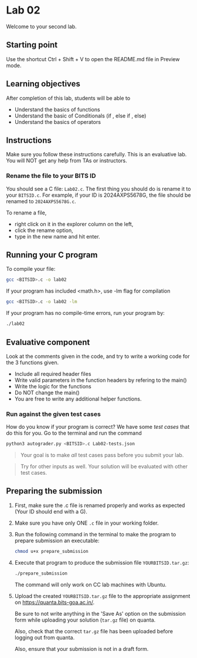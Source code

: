 # Lab 02

Welcome to your second lab.

## Starting point

Use the shortcut Ctrl + Shift + V to open the README.md file in Preview mode.

## Learning objectives

After completion of this lab, students will be able to

- Understand the basics of functions
- Understand the basic of Conditionals (if , else if , else)
- Understand the basics of operators

## Instructions

Make sure you follow these instructions carefully. 
This is an evaluative lab. You will NOT get any help from TAs or instructors.

### Rename the file to your BITS ID

You should see a C file: `Lab02.c`. The first thing you should do is rename it to your `BITSID.c`. For example, if your ID is 2024AXPS5678G, the file should be renamed to `2024AXPS5678G.c`.

To rename a file,

- right click on it in the explorer column on the left,
- click the rename option,
- type in the new name and hit enter.

## Running your C program

To compile your file:

```sh
gcc <BITSID>.c -o lab02
```

If your program has included <math.h>, use -lm flag for compilation
```sh
gcc <BITSID>.c -o lab02 -lm
```
If your program has no compile-time errors, run your program by:

```sh
./lab02
```

## Evaluative component

Look at the comments given in the code, and try to write a working code for the 3 functions given.

- Include all required header files
- Write valid parameters in the function headers by refering to the main()
- Write the logic for the functions
- Do NOT change the main()
- You are free to write any additional helper functions.

### Run against the given test cases

How do you know if your program is correct? We have some _test cases_ that do this for you.
Go to the terminal and run the command

```sh
python3 autograder.py <BITSID>.c Lab02-tests.json
```

> Your goal is to make _all_ test cases pass before you submit your lab.

> Try for other inputs as well. Your solution will be evaluated with other test cases.

## Preparing the submission

1. First, make sure the .c file is renamed properly and works as expected (Your ID should end with a G). 

2. Make sure you have only ONE `.c` file in your working folder.

3. Run the following command in the terminal to make the program to prepare submission an executable:

   ```sh
   chmod u+x prepare_submission
   ```

4. Execute that program to produce the submission file `YOURBITSID.tar.gz`:

   ```sh
   ./prepare_submission
   ```
   The command will only work on CC lab machines with Ubuntu.

5. Upload the created `YOURBITSID.tar.gz` file to the appropriate assignment on <https://quanta.bits-goa.ac.in/>.

   Be sure to not write anything in the 'Save As' option on the submission form while uploading your solution (`tar.gz` file) on quanta.

   Also, check that the correct `tar.gz` file has been uploaded before logging out from quanta. 

   Also, ensure that your submission is not in a draft form.
